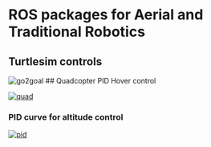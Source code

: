 # ROS packages for Aerial and Traditional Robotics

## Turtlesim controls
<img src="http://wiki.ros.org/turtlesim/Tutorials/Go%20to%20Goal?action=AttachFile&do=get&target=gotogoal.png" alt="go2goal" border="0">
## Quadcopter PID Hover control

<a href="https://ibb.co/T1V67FG"><img src="https://i.ibb.co/zFypB0g/quad.png" alt="quad" border="0"></a><br />
### PID curve for altitude control
<a href="https://ibb.co/5BFhwY7"><img src="https://i.ibb.co/m685gvx/pid.png" alt="pid" border="0"></a>
